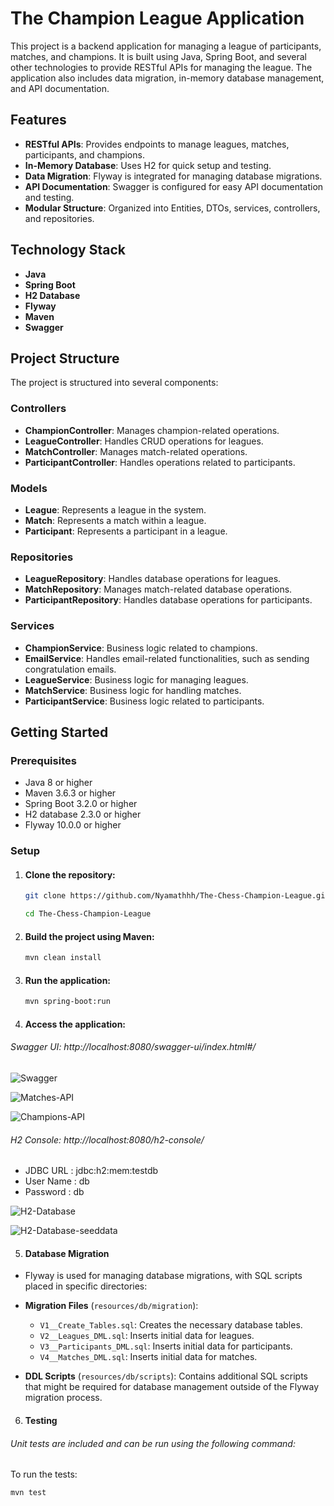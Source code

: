 # The Champion League Application

This project is a backend application for managing a league of participants, matches, and champions. It is built using Java, Spring Boot, and several other technologies to provide RESTful APIs for managing the league. The application also includes data migration, in-memory database management, and API documentation.

## Features

- **RESTful APIs**: Provides endpoints to manage leagues, matches, participants, and champions.
- **In-Memory Database**: Uses H2 for quick setup and testing.
- **Data Migration**: Flyway is integrated for managing database migrations.
- **API Documentation**: Swagger is configured for easy API documentation and testing.
- **Modular Structure**: Organized into Entities, DTOs, services, controllers, and repositories.

## Technology Stack

- **Java**
- **Spring Boot**
- **H2 Database**
- **Flyway**
- **Maven**
- **Swagger**

## Project Structure

The project is structured into several components:

### Controllers

- **ChampionController**: Manages champion-related operations.
- **LeagueController**: Handles CRUD operations for leagues.
- **MatchController**: Manages match-related operations.
- **ParticipantController**: Handles operations related to participants.

### Models

- **League**: Represents a league in the system.
- **Match**: Represents a match within a league.
- **Participant**: Represents a participant in a league.

### Repositories

- **LeagueRepository**: Handles database operations for leagues.
- **MatchRepository**: Manages match-related database operations.
- **ParticipantRepository**: Handles database operations for participants.

### Services

- **ChampionService**: Business logic related to champions.
- **EmailService**: Handles email-related functionalities, such as sending congratulation emails.
- **LeagueService**: Business logic for managing leagues.
- **MatchService**: Business logic for handling matches.
- **ParticipantService**: Business logic related to participants.

## Getting Started

### Prerequisites

- Java 8 or higher
- Maven 3.6.3 or higher
- Spring Boot 3.2.0 or higher
- H2 database 2.3.0 or higher
- Flyway 10.0.0 or higher

### Setup

1. #### Clone the repository:
   ```bash
   git clone https://github.com/Nyamathhh/The-Chess-Champion-League.git
   
   cd The-Chess-Champion-League
   
2. #### Build the project using Maven:
    ```bash    
    mvn clean install

3. #### Run the application:
    ```bash
   mvn spring-boot:run

4. #### Access the application:
    
###### Swagger UI: http://localhost:8080/swagger-ui/index.html#/

![Swagger](./images/swagger.png)

![Matches-API](./images/Matches-API.png)

![Champions-API](./images/Champion-API.png)


###### H2 Console: http://localhost:8080/h2-console/

-  JDBC URL : jdbc:h2:mem:testdb
-  User Name : db
-  Password : db

![H2-Database](./images/h2-database.png)

![H2-Database-seeddata](./images/database-seeddata.png)


5. #### Database Migration

- Flyway is used for managing database migrations, with SQL scripts placed in specific directories:

- **Migration Files** (`resources/db/migration`):
    - `V1__Create_Tables.sql`: Creates the necessary database tables.
    - `V2__Leagues_DML.sql`: Inserts initial data for leagues.
    - `V3__Participants_DML.sql`: Inserts initial data for participants.
    - `V4__Matches_DML.sql`: Inserts initial data for matches.


- **DDL Scripts** (`resources/db/scripts`): Contains additional SQL scripts that might be required for database management outside of the Flyway migration process.


6. #### Testing

###### Unit tests are included and can be run using the following command:

To run the tests:

```bash
mvn test